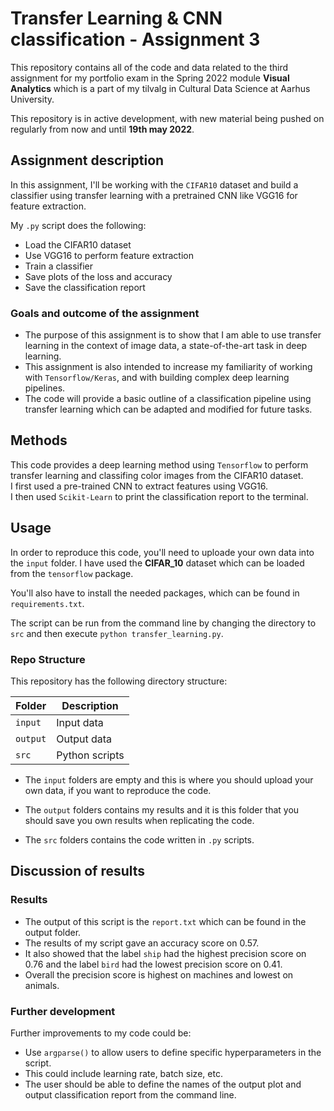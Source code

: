 # Transfer Learning & CNN classification - Assignment 3
This repository contains all of the code and data related to the third assignment for my portfolio exam in the Spring 2022 module **Visual Analytics** which is a part 
of my tilvalg in Cultural Data Science at Aarhus University.  

This repository is in active development, with new material being pushed on regularly from now and until **19th may 2022**.


## Assignment description 
In this assignment, I'll be working with the ```CIFAR10``` dataset and build a classifier using transfer learning with a pretrained CNN like VGG16 for feature extraction. 

My ```.py``` script does the following:

- Load the CIFAR10 dataset
- Use VGG16 to perform feature extraction
- Train a classifier 
- Save plots of the loss and accuracy 
- Save the classification report


### Goals and outcome of the assignment
- The purpose of this assignment is to show that I am able to use transfer learning in the context of image data, a state-of-the-art task in deep learning.
- This assignment is also intended to increase my familiarity of working with ```Tensorflow/Keras```, and with building complex deep learning pipelines.
- The code will provide a basic outline of a classification pipeline using transfer learning which can be adapted and modified for future tasks.  


## Methods  
This code provides a deep learning method using ```Tensorflow``` to perform transfer learning and classifing color images from the CIFAR10 dataset.    
I first used a pre-trained CNN to extract features using VGG16.   
I then used ```Scikit-Learn``` to print the classification report to the terminal.


## Usage    
In order to reproduce this code, you'll need to uploade your own data into the ```input``` folder.
I have used the **CIFAR_10** dataset which can be loaded from the ```tensorflow``` package. 

You'll also have to install the needed packages, which can be found in ```requirements.txt```.  

The script can be run from the command line by changing the directory to ```src``` and then execute ```python transfer_learning.py```.


### Repo Structure  
This repository has the following directory structure:  

| **Folder** | **Description** |
| ----------- | ----------- |
| ```input``` | Input data |
| ```output``` | Output data |
| ```src``` | Python scripts |


- The ```input``` folders are empty and this is where you should upload your own data, if you want to reproduce the code.

- The ```output``` folders contains my results and it is this folder that you should save you own results when replicating the code. 

- The ```src``` folders contains the code written in ```.py``` scripts. 


## Discussion of results 
### Results
- The output of this script is the ```report.txt``` which can be found in the output folder.
- The results of my script gave an accuracy score on 0.57. 
- It also showed that the label ```ship``` had the highest precision score on 0.76 and the label ```bird``` had the lowest precision score on 0.41. 
- Overall the precision score is highest on machines and lowest on animals.

### Further development 
Further improvements to my code could be:
-  Use ```argparse()``` to allow users to define specific hyperparameters in the script.
  -  This could include learning rate, batch size, etc.
- The user should be able to define the names of the output plot and output classification report from the command line.
